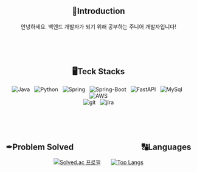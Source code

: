 
<div align=center>

## 👋Introduction
안녕하세요. 백엔드 개발자가 되기 위해 공부하는 주니어 개발자입니다!

<br/>
<br/>
<br/>
  
## 🖥️️Teck Stacks
<img alt="Java" src ="https://img.shields.io/badge/Java-important.svg?&style=for-the-badge&logo=Java&logoColor=white"> &nbsp; <img alt="Python" src ="https://img.shields.io/badge/Python-black.svg?&style=for-the-badge&logo=python&logoColor=white"> &nbsp; <img alt="Spring" src ="https://img.shields.io/badge/Spring-6DB33F.svg?&style=for-the-badge&logo=Spring&logoColor=white"> &nbsp; <img alt="Spring-Boot" src ="https://img.shields.io/badge/Spring_Boot-blue.svg?&style=for-the-badge&logo=Spring-Boot&logoColor=white"> &nbsp; <img alt="FastAPI" src ="https://img.shields.io/badge/FastApi-blueviolet.svg?&style=for-the-badge&logo=FastApi&logoColor=white"> &nbsp; <img alt="MySql" src ="https://img.shields.io/badge/MySql-yellow.svg?&style=for-the-badge&logo=MySql&logoColor=white"> &nbsp; <img alt="AWS" src ="https://img.shields.io/badge/AWS EC2-pink.svg?&style=for-the-badge&logo=Amazon EC2&logoColor=white"> <br />
<img alt="git" src ="https://img.shields.io/badge/Git-yellowgreen.svg?&style=for-the-badge&logo=Git&logoColor=white"> &nbsp; <img alt="jira" src ="https://img.shields.io/badge/jira-inactive.svg?&style=for-the-badge&logo=jira&logoColor=white">
 <br/>
 <br/>
 <br/>
 <br/>
 <br/>
## ✒Problem Solved &nbsp;&nbsp;&nbsp;&nbsp;&nbsp;&nbsp;&nbsp;&nbsp;&nbsp;&nbsp;&nbsp;&nbsp;&nbsp;&nbsp;&nbsp;&nbsp;&nbsp;&nbsp;&nbsp;&nbsp;&nbsp;&nbsp;&nbsp;&nbsp;&nbsp;&nbsp;&nbsp;&nbsp;&nbsp;&nbsp;&nbsp;&nbsp;&nbsp;&nbsp;&nbsp;🔠Languages
[![Solved.ac
프로필](http://mazassumnida.wtf/api/v2/generate_badge?boj=vcv0174)](https://solved.ac/vcv0174) &nbsp;&nbsp;&nbsp;&nbsp;&nbsp; [![Top Langs](https://github-readme-stats.vercel.app/api/top-langs/?username=seoeun98&layout=compact)](https://github.com/seoeun98/github-readme-stats)




  
</div>
